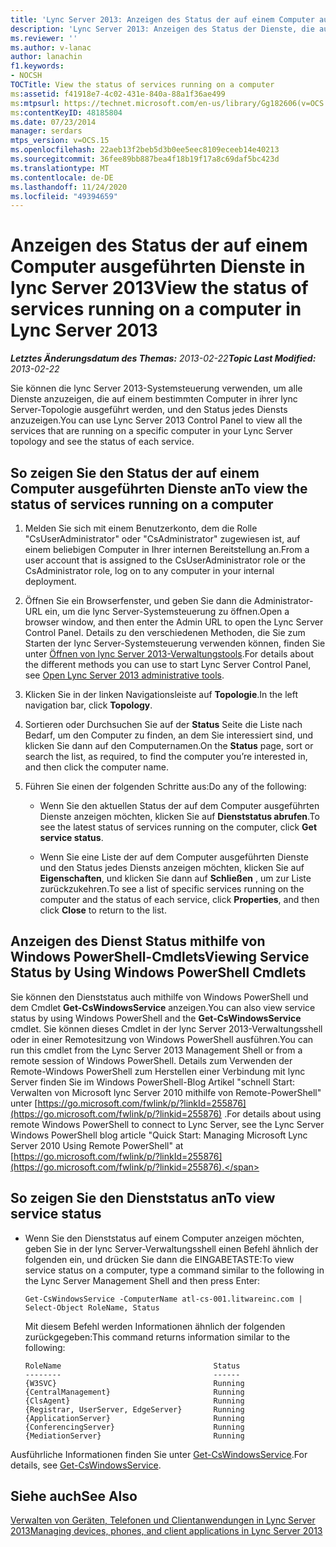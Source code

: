 ```yaml
---
title: 'Lync Server 2013: Anzeigen des Status der auf einem Computer ausgeführten Dienste'
description: 'Lync Server 2013: Anzeigen des Status der Dienste, die auf einem Computer ausgeführt werden.'
ms.reviewer: ''
ms.author: v-lanac
author: lanachin
f1.keywords:
- NOCSH
TOCTitle: View the status of services running on a computer
ms:assetid: f41918e7-4c02-431e-840a-88a1f36ae499
ms:mtpsurl: https://technet.microsoft.com/en-us/library/Gg182606(v=OCS.15)
ms:contentKeyID: 48185804
ms.date: 07/23/2014
manager: serdars
mtps_version: v=OCS.15
ms.openlocfilehash: 22aeb13f2beb5d3b0ee5eec8109eceeb14e40213
ms.sourcegitcommit: 36fee89bb887bea4f18b19f17a8c69daf5bc423d
ms.translationtype: MT
ms.contentlocale: de-DE
ms.lasthandoff: 11/24/2020
ms.locfileid: "49394659"
---
```

# <a name="view-the-status-of-services-running-on-a-computer-in-lync-server-2013"></a><span data-ttu-id="bb7dc-103">Anzeigen des Status der auf einem Computer ausgeführten Dienste in lync Server 2013</span><span class="sxs-lookup"><span data-stu-id="bb7dc-103">View the status of services running on a computer in Lync Server 2013</span></span>

<div data-xmlns="http://www.w3.org/1999/xhtml">

<div class="topic" data-xmlns="http://www.w3.org/1999/xhtml" data-msxsl="urn:schemas-microsoft-com:xslt" data-cs="https://msdn.microsoft.com/">

<div data-asp="https://msdn2.microsoft.com/asp">



</div>

<div id="mainSection">

<div id="mainBody"><span data-ttu-id="bb7dc-104">

<span> </span></span><span class="sxs-lookup"><span data-stu-id="bb7dc-104">

<span> </span></span></span>

<span data-ttu-id="bb7dc-105">_**Letztes Änderungsdatum des Themas:** 2013-02-22_</span><span class="sxs-lookup"><span data-stu-id="bb7dc-105">_**Topic Last Modified:** 2013-02-22_</span></span>

<span data-ttu-id="bb7dc-106">Sie können die lync Server 2013-Systemsteuerung verwenden, um alle Dienste anzuzeigen, die auf einem bestimmten Computer in ihrer lync Server-Topologie ausgeführt werden, und den Status jedes Diensts anzuzeigen.</span><span class="sxs-lookup"><span data-stu-id="bb7dc-106">You can use Lync Server 2013 Control Panel to view all the services that are running on a specific computer in your Lync Server topology and see the status of each service.</span></span>

<div>

## <a name="to-view-the-status-of-services-running-on-a-computer"></a><span data-ttu-id="bb7dc-107">So zeigen Sie den Status der auf einem Computer ausgeführten Dienste an</span><span class="sxs-lookup"><span data-stu-id="bb7dc-107">To view the status of services running on a computer</span></span>

1.  <span data-ttu-id="bb7dc-108">Melden Sie sich mit einem Benutzerkonto, dem die Rolle "CsUserAdministrator" oder "CsAdministrator" zugewiesen ist, auf einem beliebigen Computer in Ihrer internen Bereitstellung an.</span><span class="sxs-lookup"><span data-stu-id="bb7dc-108">From a user account that is assigned to the CsUserAdministrator role or the CsAdministrator role, log on to any computer in your internal deployment.</span></span>

2.  <span data-ttu-id="bb7dc-109">Öffnen Sie ein Browserfenster, und geben Sie dann die Administrator-URL ein, um die lync Server-Systemsteuerung zu öffnen.</span><span class="sxs-lookup"><span data-stu-id="bb7dc-109">Open a browser window, and then enter the Admin URL to open the Lync Server Control Panel.</span></span> <span data-ttu-id="bb7dc-110">Details zu den verschiedenen Methoden, die Sie zum Starten der lync Server-Systemsteuerung verwenden können, finden Sie unter [Öffnen von lync Server 2013-Verwaltungstools](lync-server-2013-open-lync-server-administrative-tools.md).</span><span class="sxs-lookup"><span data-stu-id="bb7dc-110">For details about the different methods you can use to start Lync Server Control Panel, see [Open Lync Server 2013 administrative tools](lync-server-2013-open-lync-server-administrative-tools.md).</span></span>

3.  <span data-ttu-id="bb7dc-111">Klicken Sie in der linken Navigationsleiste auf **Topologie**.</span><span class="sxs-lookup"><span data-stu-id="bb7dc-111">In the left navigation bar, click **Topology**.</span></span>

4.  <span data-ttu-id="bb7dc-112">Sortieren oder Durchsuchen Sie auf der **Status** Seite die Liste nach Bedarf, um den Computer zu finden, an dem Sie interessiert sind, und klicken Sie dann auf den Computernamen.</span><span class="sxs-lookup"><span data-stu-id="bb7dc-112">On the **Status** page, sort or search the list, as required, to find the computer you’re interested in, and then click the computer name.</span></span>

5.  <span data-ttu-id="bb7dc-113">Führen Sie einen der folgenden Schritte aus:</span><span class="sxs-lookup"><span data-stu-id="bb7dc-113">Do any of the following:</span></span>
    
      - <span data-ttu-id="bb7dc-114">Wenn Sie den aktuellen Status der auf dem Computer ausgeführten Dienste anzeigen möchten, klicken Sie auf **Dienststatus abrufen**.</span><span class="sxs-lookup"><span data-stu-id="bb7dc-114">To see the latest status of services running on the computer, click **Get service status**.</span></span>
    
      - <span data-ttu-id="bb7dc-115">Wenn Sie eine Liste der auf dem Computer ausgeführten Dienste und den Status jedes Diensts anzeigen möchten, klicken Sie auf **Eigenschaften**, und klicken Sie dann auf **Schließen** , um zur Liste zurückzukehren.</span><span class="sxs-lookup"><span data-stu-id="bb7dc-115">To see a list of specific services running on the computer and the status of each service, click **Properties**, and then click **Close** to return to the list.</span></span>

</div>

<div>

## <a name="viewing-service-status-by-using-windows-powershell-cmdlets"></a><span data-ttu-id="bb7dc-116">Anzeigen des Dienst Status mithilfe von Windows PowerShell-Cmdlets</span><span class="sxs-lookup"><span data-stu-id="bb7dc-116">Viewing Service Status by Using Windows PowerShell Cmdlets</span></span>

<span data-ttu-id="bb7dc-117">Sie können den Dienststatus auch mithilfe von Windows PowerShell und dem Cmdlet **Get-CsWindowsService** anzeigen.</span><span class="sxs-lookup"><span data-stu-id="bb7dc-117">You can also view service status by using Windows PowerShell and the **Get-CsWindowsService** cmdlet.</span></span> <span data-ttu-id="bb7dc-118">Sie können dieses Cmdlet in der lync Server 2013-Verwaltungsshell oder in einer Remotesitzung von Windows PowerShell ausführen.</span><span class="sxs-lookup"><span data-stu-id="bb7dc-118">You can run this cmdlet from the Lync Server 2013 Management Shell or from a remote session of Windows PowerShell.</span></span> <span data-ttu-id="bb7dc-119">Details zum Verwenden der Remote-Windows PowerShell zum Herstellen einer Verbindung mit lync Server finden Sie im Windows PowerShell-Blog Artikel "schnell Start: Verwalten von Microsoft lync Server 2010 mithilfe von Remote-PowerShell" unter [https://go.microsoft.com/fwlink/p/?linkId=255876](https://go.microsoft.com/fwlink/p/?linkid=255876) .</span><span class="sxs-lookup"><span data-stu-id="bb7dc-119">For details about using remote Windows PowerShell to connect to Lync Server, see the Lync Server Windows PowerShell blog article "Quick Start: Managing Microsoft Lync Server 2010 Using Remote PowerShell" at [https://go.microsoft.com/fwlink/p/?linkId=255876](https://go.microsoft.com/fwlink/p/?linkid=255876).</span></span>

<div>

## <a name="to-view-service-status"></a><span data-ttu-id="bb7dc-120">So zeigen Sie den Dienststatus an</span><span class="sxs-lookup"><span data-stu-id="bb7dc-120">To view service status</span></span>

  - <span data-ttu-id="bb7dc-121">Wenn Sie den Dienststatus auf einem Computer anzeigen möchten, geben Sie in der lync Server-Verwaltungsshell einen Befehl ähnlich der folgenden ein, und drücken Sie dann die EINGABETASTE:</span><span class="sxs-lookup"><span data-stu-id="bb7dc-121">To view service status on a computer, type a command similar to the following in the Lync Server Management Shell and then press Enter:</span></span>
    
        Get-CsWindowsService -ComputerName atl-cs-001.litwareinc.com | Select-Object RoleName, Status
    
    <span data-ttu-id="bb7dc-122">Mit diesem Befehl werden Informationen ähnlich der folgenden zurückgegeben:</span><span class="sxs-lookup"><span data-stu-id="bb7dc-122">This command returns information similar to the following:</span></span>
    
        RoleName                                  Status
        --------                                  ------
        {W3SVC}                                   Running
        {CentralManagement}                       Running
        {ClsAgent}                                Running
        {Registrar, UserServer, EdgeServer}       Running
        {ApplicationServer}                       Running
        {ConferencingServer}                      Running
        {MediationServer}                         Running

</div>

<span data-ttu-id="bb7dc-123">Ausführliche Informationen finden Sie unter [Get-CsWindowsService](https://docs.microsoft.com/powershell/module/skype/Get-CsWindowsService).</span><span class="sxs-lookup"><span data-stu-id="bb7dc-123">For details, see [Get-CsWindowsService](https://docs.microsoft.com/powershell/module/skype/Get-CsWindowsService).</span></span>

</div>

<div>

## <a name="see-also"></a><span data-ttu-id="bb7dc-124">Siehe auch</span><span class="sxs-lookup"><span data-stu-id="bb7dc-124">See Also</span></span>


[<span data-ttu-id="bb7dc-125">Verwalten von Geräten, Telefonen und Clientanwendungen in Lync Server 2013</span><span class="sxs-lookup"><span data-stu-id="bb7dc-125">Managing devices, phones, and client applications in Lync Server 2013</span></span>](lync-server-2013-managing-devices-phones-and-client-applications.md)  
  

<span data-ttu-id="bb7dc-126"></div>

</div>

<span> </span>

</div>

</div>

</span><span class="sxs-lookup"><span data-stu-id="bb7dc-126"></div>

</div>

<span> </span>

</div>

</div>

</span></span></div>

